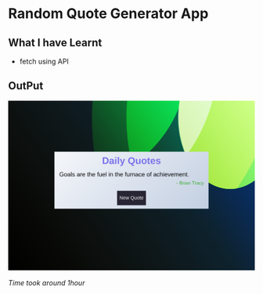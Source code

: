 # Random Quote Generator App


## What I have Learnt
- fetch using API

## OutPut
![quote-sample](./quote.png)

*Time took around 1hour*